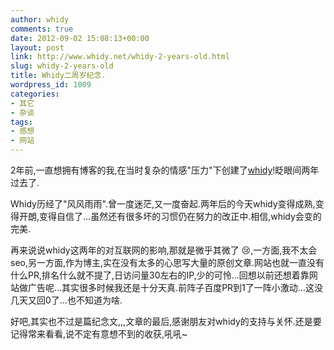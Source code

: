 ```yaml
---
author: whidy
comments: true
date: 2012-09-02 15:08:13+00:00
layout: post
link: http://www.whidy.net/whidy-2-years-old.html
slug: whidy-2-years-old
title: Whidy二周岁纪念.
wordpress_id: 1009
categories:
- 其它
- 杂谈
tags:
- 感想
- 网站
---
```


2年前,一直想拥有博客的我,在当时复杂的情感"压力"下创建了[whidy](/about)!眨眼间两年过去了.

Whidy历经了"风风雨雨".曾一度迷茫,又一度奋起.两年后的今天whidy变得成熟,变得开朗,变得自信了...虽然还有很多坏的习惯仍在努力的改正中.相信,whidy会变的完美.

再来说说whidy这两年的对互联网的影响,那就是微乎其微了 :cry:,一方面,我不太会seo,另一方面,作为博主,实在没有太多的心思写大量的原创文章.网站也就一直没有什么PR,排名什么就不提了,日访问量30左右的IP,少的可怜...回想以前还想着靠网站做广告呢...其实很多时候我还是十分天真.前阵子百度PR到1了一阵小激动...这没几天又回0了...也不知道为啥.

好吧,其实也不过是篇纪念文,,,文章的最后,感谢朋友对whidy的支持与关怀.还是要记得常来看看,说不定有意想不到的收获,吼吼~

